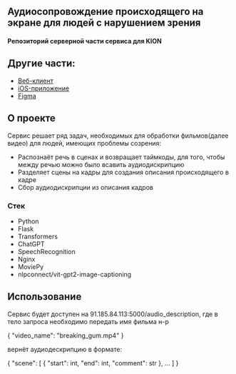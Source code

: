 ## Аудиосопровождение происходящего на экране для людей с нарушением зрения

#### Репозиторий серверной части сервиса для KION

## Другие части:
* <a href=https://github.com/LaMileyn/hackaton>Веб-клиент</a>
* <a href=https://github.com/DanonAno/MtsHackNew/tree/main/MtsHackNew>iOS-приложение</a>
* <a href=https://www.figma.com/file/iaXHdRTE5LTgKpJXRo5tQa/>Figma</a>


## О проекте

Сервис решает ряд задач, необходимых для обработки фильмов(далее видео) для людей, имеющих проблемы созрения:
* Распознаёт речь в сценах и возвращает таймкоды, для того, чтобы между речью можно было всавить аудиодискрипцию
* Разделяет сцены на кадры для создания описания происходящего в кадре
* Сбор аудиодискрипции из описания кадров



### Стек

* Python
* Flask
* Transformers
* ChatGPT
* SpeechRecognition
* Nginx
* MoviePy
* nlpconnect/vit-gpt2-image-captioning


## Использование

Сервис будет доступен на 91.185.84.113:5000/audio_description,
где в тело запроса необходимо передать имя фильма
н-р



{
    "video_name": "breaking_gum.mp4"
}



вернёт аудиодескрипцию в формате:



{
    "scene": [
            {
            "start": int,
            "end": int,
            "comment": str
        }, ...
    ]
}
